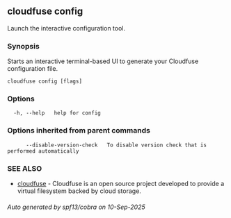 ## cloudfuse config

Launch the interactive configuration tool.

### Synopsis

Starts an interactive terminal-based UI to generate your Cloudfuse configuration file.

```
cloudfuse config [flags]
```

### Options

```
  -h, --help   help for config
```

### Options inherited from parent commands

```
      --disable-version-check   To disable version check that is performed automatically
```

### SEE ALSO

* [cloudfuse](cloudfuse.md)	 - Cloudfuse is an open source project developed to provide a virtual filesystem backed by cloud storage.

###### Auto generated by spf13/cobra on 10-Sep-2025
